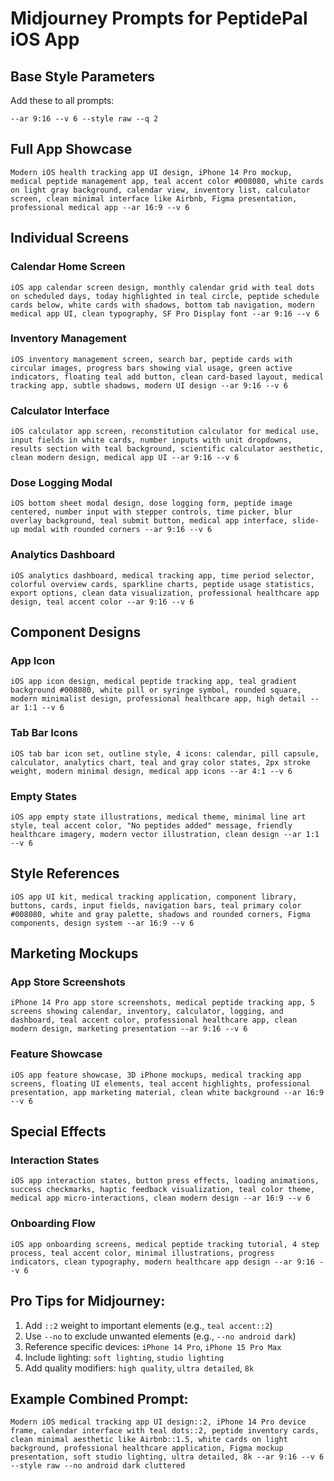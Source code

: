 # Midjourney Prompts for PeptidePal iOS App

## Base Style Parameters
Add these to all prompts:
```
--ar 9:16 --v 6 --style raw --q 2
```

## Full App Showcase
```
Modern iOS health tracking app UI design, iPhone 14 Pro mockup, medical peptide management app, teal accent color #008080, white cards on light gray background, calendar view, inventory list, calculator screen, clean minimal interface like Airbnb, Figma presentation, professional medical app --ar 16:9 --v 6
```

## Individual Screens

### Calendar Home Screen
```
iOS app calendar screen design, monthly calendar grid with teal dots on scheduled days, today highlighted in teal circle, peptide schedule cards below, white cards with shadows, bottom tab navigation, modern medical app UI, clean typography, SF Pro Display font --ar 9:16 --v 6
```

### Inventory Management
```
iOS inventory management screen, search bar, peptide cards with circular images, progress bars showing vial usage, green active indicators, floating teal add button, clean card-based layout, medical tracking app, subtle shadows, modern UI design --ar 9:16 --v 6
```

### Calculator Interface
```
iOS calculator app screen, reconstitution calculator for medical use, input fields in white cards, number inputs with unit dropdowns, results section with teal background, scientific calculator aesthetic, clean modern design, medical app UI --ar 9:16 --v 6
```

### Dose Logging Modal
```
iOS bottom sheet modal design, dose logging form, peptide image centered, number input with stepper controls, time picker, blur overlay background, teal submit button, medical app interface, slide-up modal with rounded corners --ar 9:16 --v 6
```

### Analytics Dashboard
```
iOS analytics dashboard, medical tracking app, time period selector, colorful overview cards, sparkline charts, peptide usage statistics, export options, clean data visualization, professional healthcare app design, teal accent color --ar 9:16 --v 6
```

## Component Designs

### App Icon
```
iOS app icon design, medical peptide tracking app, teal gradient background #008080, white pill or syringe symbol, rounded square, modern minimalist design, professional healthcare app, high detail --ar 1:1 --v 6
```

### Tab Bar Icons
```
iOS tab bar icon set, outline style, 4 icons: calendar, pill capsule, calculator, analytics chart, teal and gray color states, 2px stroke weight, modern minimal design, medical app icons --ar 4:1 --v 6
```

### Empty States
```
iOS app empty state illustrations, medical theme, minimal line art style, teal accent color, "No peptides added" message, friendly healthcare imagery, modern vector illustration, clean design --ar 1:1 --v 6
```

## Style References
```
iOS app UI kit, medical tracking application, component library, buttons, cards, input fields, navigation bars, teal primary color #008080, white and gray palette, shadows and rounded corners, Figma components, design system --ar 16:9 --v 6
```

## Marketing Mockups

### App Store Screenshots
```
iPhone 14 Pro app store screenshots, medical peptide tracking app, 5 screens showing calendar, inventory, calculator, logging, and dashboard, teal accent color, professional healthcare app, clean modern design, marketing presentation --ar 9:16 --v 6
```

### Feature Showcase
```
iOS app feature showcase, 3D iPhone mockups, medical tracking app screens, floating UI elements, teal accent highlights, professional presentation, app marketing material, clean white background --ar 16:9 --v 6
```

## Special Effects

### Interaction States
```
iOS app interaction states, button press effects, loading animations, success checkmarks, haptic feedback visualization, teal color theme, medical app micro-interactions, clean modern design --ar 16:9 --v 6
```

### Onboarding Flow
```
iOS app onboarding screens, medical peptide tracking tutorial, 4 step process, teal accent color, minimal illustrations, progress indicators, clean typography, modern healthcare app design --ar 9:16 --v 6
```

## Pro Tips for Midjourney:
1. Add `::2` weight to important elements (e.g., `teal accent::2`)
2. Use `--no` to exclude unwanted elements (e.g., `--no android dark`)
3. Reference specific devices: `iPhone 14 Pro`, `iPhone 15 Pro Max`
4. Include lighting: `soft lighting`, `studio lighting`
5. Add quality modifiers: `high quality`, `ultra detailed`, `8k`

## Example Combined Prompt:
```
Modern iOS medical tracking app UI design::2, iPhone 14 Pro device frame, calendar interface with teal dots::2, peptide inventory cards, clean minimal aesthetic like Airbnb::1.5, white cards on light background, professional healthcare application, Figma mockup presentation, soft studio lighting, ultra detailed, 8k --ar 9:16 --v 6 --style raw --no android dark cluttered
```